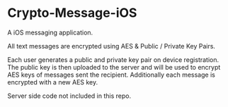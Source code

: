 # Crypto-Message-iOS

A iOS messaging application. 

All text messages are encrypted using AES & Public / Private Key Pairs.

Each user generates a public and private key pair on device registration. 
The public key is then uploaded to the server and will be used to encrypt AES keys of messages sent the recipient.
Additionally each message is encrypted with a new AES key.

Server side code not included in this repo.

